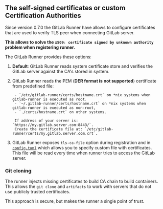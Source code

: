 ## The self-signed certificates or custom Certification Authorities

Since version 0.7.0 the GitLab Runner have allows to configure certificates that are used to verify TLS peer when connecting GitLab server.

**This allows to solve the `x509: certificate signed by unknown authority` problem when registering runner.**

The GitLab Runner provides these options:

1. **Default**: GitLab Runner reads system certificate store and verifies the GitLab server against the CA's stored in system.

2. GitLab Runner reads the PEM (**DER format is not supported**) certificate from predefined file:

        - `/etc/gitlab-runner/certs/hostname.crt` on *nix systems when gitlab-runner is executed as root.
        - `~/.gitlab-runner/certs/hostname.crt` on *nix systems when gitlab-runner is executed as non-root,
        - `./certs/hostname.crt` on other systems.

        If address of your server is: `https://my.gitlab.server.com:8443/`.
        Create the certificate file at: `/etc/gitlab-runner/certs/my.gitlab.server.com.crt`. 

3. GitLab Runner exposes `tls-ca-file` option during registration and in [`config.toml`](advanced-configuration.md)
which allows you to specify custom file with certificates. This file will be read every time when runner tries to
access the GitLab server.

### Git cloning

The runner injects missing certificates to build CA chain to build containers.
This allows the `git clone` and `artifacts` to work with servers that do not use publicly trusted certificates.

This approach is secure, but makes the runner a single point of trust.
